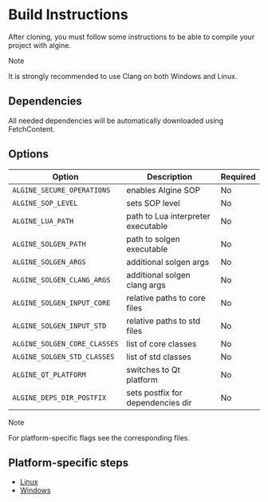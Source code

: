 # Build Instructions

After cloning, you must follow some instructions to be able to compile your project with algine.

> [!NOTE]
> It is strongly recommended to use Clang on both Windows and Linux. 

## Dependencies

All needed dependencies will be automatically downloaded using FetchContent. 

## Options

| Option                       | Description                           | Required  |
|------------------------------|---------------------------------------|-----------|
| `ALGINE_SECURE_OPERATIONS`   | enables Algine SOP                    | No        |
| `ALGINE_SOP_LEVEL`           | sets SOP level                        | No        |
| `ALGINE_LUA_PATH`            | path to Lua interpreter executable    | No        |
| `ALGINE_SOLGEN_PATH`         | path to solgen executable             | No        |
| `ALGINE_SOLGEN_ARGS`         | additional solgen args                | No        |
| `ALGINE_SOLGEN_CLANG_ARGS`   | additional solgen clang args          | No        |
| `ALGINE_SOLGEN_INPUT_CORE`   | relative paths to core files          | No        |
| `ALGINE_SOLGEN_INPUT_STD`    | relative paths to std files           | No        |
| `ALGINE_SOLGEN_CORE_CLASSES` | list of core classes                  | No        |
| `ALGINE_SOLGEN_STD_CLASSES`  | list of std classes                   | No        |
| `ALGINE_QT_PLATFORM`         | switches to Qt platform               | No        |
| `ALGINE_DEPS_DIR_POSTFIX`    | sets postfix for dependencies dir     | No        |

> [!NOTE]
> For platform-specific flags see the corresponding files.

## Platform-specific steps

* [Linux](Linux.md)
* [Windows](Windows.md)
